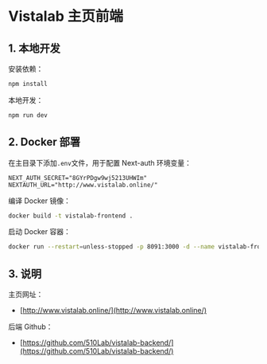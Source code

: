# Vistalab 主页前端

## 1. 本地开发

安装依赖：

```bash
npm install
```

本地开发：

```bash
npm run dev
```

## 2. Docker 部署

在主目录下添加`.env`文件，用于配置 Next-auth 环境变量：

```env
NEXT_AUTH_SECRET="8GYrPDgw9wj5213UHWIm"
NEXTAUTH_URL="http://www.vistalab.online/"
```

编译 Docker 镜像：

```bash
docker build -t vistalab-frontend .
```

启动 Docker 容器：

```bash
docker run --restart=unless-stopped -p 8091:3000 -d --name vistalab-frontend vistalab-frontend
```

## 3. 说明

主页网址：

- [http://www.vistalab.online/](http://www.vistalab.online/)

后端 Github：

- [https://github.com/510Lab/vistalab-backend/](https://github.com/510Lab/vistalab-backend/)
